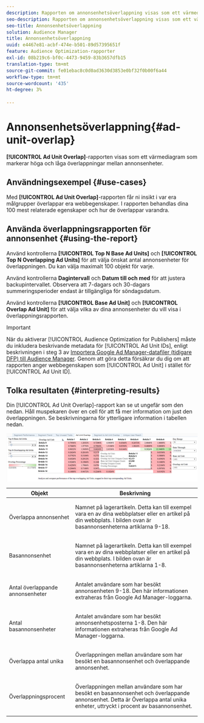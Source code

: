 ```yaml
---
description: Rapporten om annonsenhetsöverlappning visas som ett värmediagram som markerar höga och låga överlappningar mellan annonsenheter.
seo-description: Rapporten om annonsenhetsöverlappning visas som ett värmediagram som markerar höga och låga överlappningar mellan annonsenheter.
seo-title: Annonsenhetsöverlappning
solution: Audience Manager
title: Annonsenhetsöverlappning
uuid: e4467e81-acbf-474e-b501-89d57395651f
feature: Audience Optimization-rapporter
exl-id: 08b219c6-bf0c-4473-9459-83b3657dfb15
translation-type: tm+mt
source-git-commit: fe01ebac8c0d0ad3630d3853e0bf32f0b00f6a44
workflow-type: tm+mt
source-wordcount: '435'
ht-degree: 3%

---
```


# Annonsenhetsöverlappning{#ad-unit-overlap}

**[!UICONTROL Ad Unit Overlap]**-rapporten visas som ett värmediagram som markerar höga och låga överlappningar mellan annonsenheter.

## Användningsexempel {#use-cases}

Med **[!UICONTROL Ad Unit Overlap]**-rapporten får ni insikt i var era målgrupper överlappar era webbegenskaper. I rapporten behandlas dina 100 mest relaterade egenskaper och hur de överlappar varandra.

## Använda överlappningsrapporten för annonsenhet {#using-the-report}

Använd kontrollerna **[!UICONTROL Top N Base Ad Units]** och **[!UICONTROL Top N Overlapping Ad Units]** för att välja önskat antal annonsenheter för överlappningen. Du kan välja maximalt 100 objekt för varje.

Använd kontrollerna **Dagintervall** och **Datum till och med** för att justera backupintervallet. Observera att 7-dagars och 30-dagars summeringsperioder endast är tillgängliga för söndagsdatum.

Använd kontrollerna **[!UICONTROL Base Ad Unit]** och **[!UICONTROL Overlap Ad Unit]** för att välja vilka av dina annonsenheter du vill visa i överlappningsrapporten.

>[!IMPORTANT]
>
>När du aktiverar [!UICONTROL Audience Optimization for Publishers] måste du inkludera beskrivande metadata för [!UICONTROL Ad Unit IDs], enligt beskrivningen i steg 3 av [Importera Google Ad Manager-datafiler (tidigare DFP) till Audience Manager](../../../reporting/audience-optimization-reports/aor-publishers/import-dfp.md). Genom att göra detta försäkrar du dig om att rapporten anger webbegenskapen som [!UICONTROL Ad Unit] i stället för [!UICONTROL Ad Unit ID].

## Tolka resultaten {#interpreting-results}

Din [!UICONTROL Ad Unit Overlap]-rapport kan se ut ungefär som den nedan. Håll muspekaren över en cell för att få mer information om just den överlappningen. Se beskrivningarna för ytterligare information i tabellen nedan.

![](assets/publisher_ad_unit_overlap.png)

<table id="table_22340F45B1B94D3796174CB30A60E212"> 
 <thead> 
  <tr> 
   <th colname="col1" class="entry"> Objekt </th> 
   <th colname="col2" class="entry"> Beskrivning </th> 
  </tr>
 </thead>
 <tbody> 
  <tr> 
   <td colname="col1"> <p><span class="wintitle"> Överlappa annonsenhet</span> </p> </td> 
   <td colname="col2"> <p>Namnet på lagerartikeln. Detta kan till exempel vara en av dina webbplatser eller en artikel på din webbplats. I bilden ovan är basannonsenheterna artiklarna 9-18. </p> </td> 
  </tr> 
  <tr> 
   <td colname="col1"> <p><span class="wintitle"> Basannonsenhet</span> </p> </td> 
   <td colname="col2"> <p>Namnet på lagerartikeln. Detta kan till exempel vara en av dina webbplatser eller en artikel på din webbplats. I bilden ovan är basannonsenheterna artiklarna 1-8. </p> </td> 
  </tr> 
  <tr> 
   <td colname="col1"> <p><span class="wintitle"> Antal överlappande annonsenheter</span> </p> </td> 
   <td colname="col2"> <p>Antalet användare som har besökt annonsenheten 9-18. Den här informationen extraheras från Google Ad Manager-loggarna. </p> </td> 
  </tr> 
  <tr> 
   <td colname="col1"> <p><span class="wintitle"> Antal basannonsenheter</span> </p> </td> 
   <td colname="col2"> <p>Antalet användare som har besökt annonsenhetsposterna 1-8. Den här informationen extraheras från Google Ad Manager-loggarna. </p> </td> 
  </tr> 
  <tr> 
   <td colname="col1"> <p><span class="wintitle"> Överlappa antal unika</span> </p> </td> 
   <td colname="col2"> <p>Överlappningen mellan användare som har besökt en <span class="wintitle"> basannonsenhet</span> och <span class="wintitle"> överlappande annonsenhet</span>. </p> </td> 
  </tr> 
  <tr> 
   <td colname="col1"> <p><span class="wintitle"> Överlappningsprocent</span> </p> </td> 
   <td colname="col2"> <p>Överlappningen mellan användare som har besökt en <span class="wintitle"> basannonsenhet</span> och <span class="wintitle"> överlappande annonsenhet</span>. Detta är <span class="wintitle"> Överlappa antal unika enheter</span>, uttryckt i procent av <span class="wintitle"> basannonsenhet</span>. </p> </td> 
  </tr> 
 </tbody> 
</table>
